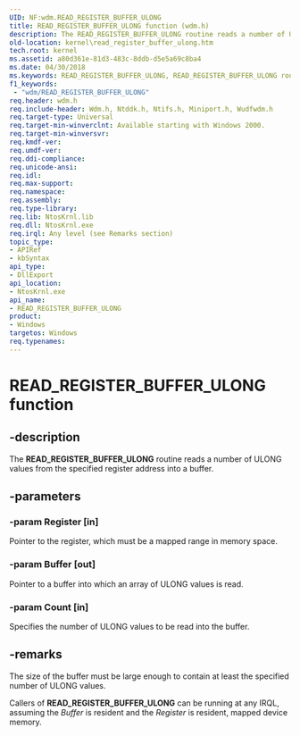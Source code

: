 ```yaml
---
UID: NF:wdm.READ_REGISTER_BUFFER_ULONG
title: READ_REGISTER_BUFFER_ULONG function (wdm.h)
description: The READ_REGISTER_BUFFER_ULONG routine reads a number of ULONG values from the specified register address into a buffer.
old-location: kernel\read_register_buffer_ulong.htm
tech.root: kernel
ms.assetid: a80d361e-81d3-483c-8ddb-d5e5a69c8ba4
ms.date: 04/30/2018
ms.keywords: READ_REGISTER_BUFFER_ULONG, READ_REGISTER_BUFFER_ULONG routine [Kernel-Mode Driver Architecture], k103_8349c675-ef3b-441a-b11c-730cc43ee09a.xml, kernel.read_register_buffer_ulong, wdm/READ_REGISTER_BUFFER_ULONG
f1_keywords:
 - "wdm/READ_REGISTER_BUFFER_ULONG"
req.header: wdm.h
req.include-header: Wdm.h, Ntddk.h, Ntifs.h, Miniport.h, Wudfwdm.h
req.target-type: Universal
req.target-min-winverclnt: Available starting with Windows 2000.
req.target-min-winversvr: 
req.kmdf-ver: 
req.umdf-ver: 
req.ddi-compliance: 
req.unicode-ansi: 
req.idl: 
req.max-support: 
req.namespace: 
req.assembly: 
req.type-library: 
req.lib: NtosKrnl.lib
req.dll: NtosKrnl.exe
req.irql: Any level (see Remarks section)
topic_type:
- APIRef
- kbSyntax
api_type:
- DllExport
api_location:
- NtosKrnl.exe
api_name:
- READ_REGISTER_BUFFER_ULONG
product:
- Windows
targetos: Windows
req.typenames: 
---
```


# READ_REGISTER_BUFFER_ULONG function


## -description


The <b>READ_REGISTER_BUFFER_ULONG</b> routine reads a number of ULONG values from the specified register address into a buffer. 


## -parameters




### -param Register [in]

Pointer to the register, which must be a mapped range in memory space.


### -param Buffer [out]

Pointer to a buffer into which an array of ULONG values is read.


### -param Count [in]

Specifies the number of ULONG values to be read into the buffer. 


## -remarks



The size of the buffer must be large enough to contain at least the specified number of ULONG values.

Callers of <b>READ_REGISTER_BUFFER_ULONG</b> can be running at any IRQL, assuming the <i>Buffer</i> is resident and the <i>Register</i> is resident, mapped device memory.



